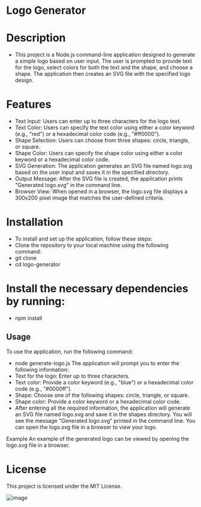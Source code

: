 # Logo Generator
# Description
- This project is a Node.js command-line application designed to generate a simple logo based on user input. The user is prompted to provide text for the logo, select colors for both the text and the shape, and choose a shape. The application then creates an SVG file with the specified logo design.

# Features
- Text Input: Users can enter up to three characters for the logo text.
- Text Color: Users can specify the text color using either a color keyword (e.g., "red") or a hexadecimal color code (e.g., "#ff0000").
- Shape Selection: Users can choose from three shapes: circle, triangle, or square.
- Shape Color: Users can specify the shape color using either a color keyword or a hexadecimal color code.
- SVG Generation: The application generates an SVG file named logo.svg based on the user input and saves it in the specified directory.
- Output Message: After the SVG file is created, the application prints "Generated logo.svg" in the command line.
- Browser View: When opened in a browser, the logo.svg file displays a 300x200 pixel image that matches the user-defined criteria.

 # Installation
- To install and set up the application, follow these steps:
- Clone the repository to your local machine using the following command:
- git clone <repository-url>
- cd logo-generator
# Install the necessary dependencies by running:
- npm install
## Usage
To use the application, run the following command:
- node generate-logo.js
The application will prompt you to enter the following information:
- Text for the logo: Enter up to three characters.
- Text color: Provide a color keyword (e.g., "blue") or a hexadecimal color code (e.g., "#0000ff").
- Shape: Choose one of the following shapes: circle, triangle, or square.
- Shape color: Provide a color keyword or a hexadecimal color code.
- After entering all the required information, the application will generate an SVG file named logo.svg and save it in the shapes directory. You will see the message "Generated logo.svg" printed in the command line. You can open the logo.svg file in a browser to view your logo.

Example
An example of the generated logo can be viewed by opening the logo.svg file in a browser.

# License
This project is licensed under the MIT License.

![image](https://github.com/user-attachments/assets/e08b7f5f-cec7-4b82-ba9d-94f29a107f23)
